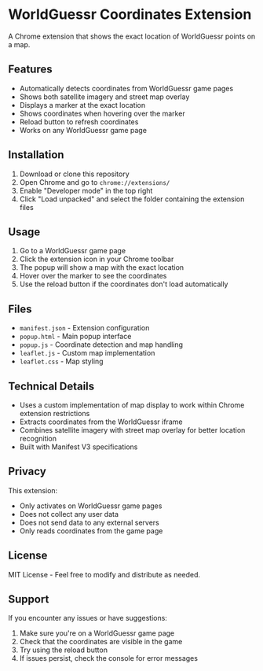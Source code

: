 # WorldGuessr Coordinates Extension

A Chrome extension that shows the exact location of WorldGuessr points on a map.

## Features

- Automatically detects coordinates from WorldGuessr game pages
- Shows both satellite imagery and street map overlay
- Displays a marker at the exact location
- Shows coordinates when hovering over the marker
- Reload button to refresh coordinates
- Works on any WorldGuessr game page

## Installation

1. Download or clone this repository
2. Open Chrome and go to `chrome://extensions/`
3. Enable "Developer mode" in the top right
4. Click "Load unpacked" and select the folder containing the extension files

## Usage

1. Go to a WorldGuessr game page
2. Click the extension icon in your Chrome toolbar
3. The popup will show a map with the exact location
4. Hover over the marker to see the coordinates
5. Use the reload button if the coordinates don't load automatically

## Files

- `manifest.json` - Extension configuration
- `popup.html` - Main popup interface
- `popup.js` - Coordinate detection and map handling
- `leaflet.js` - Custom map implementation
- `leaflet.css` - Map styling

## Technical Details

- Uses a custom implementation of map display to work within Chrome extension restrictions
- Extracts coordinates from the WorldGuessr iframe
- Combines satellite imagery with street map overlay for better location recognition
- Built with Manifest V3 specifications

## Privacy

This extension:
- Only activates on WorldGuessr game pages
- Does not collect any user data
- Does not send data to any external servers
- Only reads coordinates from the game page

## License

MIT License - Feel free to modify and distribute as needed.

## Support

If you encounter any issues or have suggestions:
1. Make sure you're on a WorldGuessr game page
2. Check that the coordinates are visible in the game
3. Try using the reload button
4. If issues persist, check the console for error messages
 
